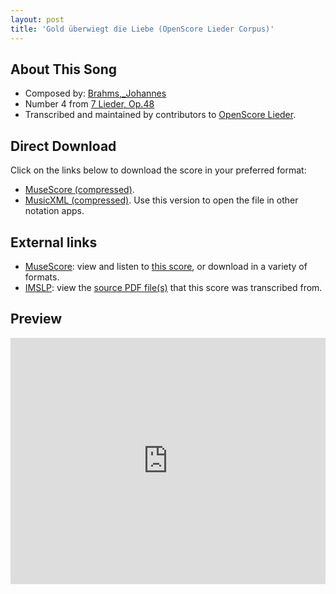```yaml
---
layout: post
title: 'Gold überwiegt die Liebe (OpenScore Lieder Corpus)'
---
```


## About This Song

- Composed by: [Brahms,_Johannes](https://fourscoreandmore.org/openscore/lieder/Brahms,_Johannes)
- Number 4 from [7 Lieder, Op.48](https://fourscoreandmore.org/openscore/lieder/Brahms,_Johannes/7_Lieder,_Op.48)
- Transcribed and maintained by contributors to [OpenScore Lieder].

[OpenScore Lieder]: https://musescore.com/openscore-lieder-corpus

## Direct Download

Click on the links below to download the score in your preferred format:
- [MuseScore (compressed)](https://github.com/openscore/lieder/blob/main/scores/Brahms,_Johannes/7_Lieder,_Op.48/4_Gold_überwiegt_die_Liebe/lc5705564.mscz?raw=true).
- [MusicXML (compressed)](https://github.com/openscore/lieder/blob/main/scores/Brahms,_Johannes/7_Lieder,_Op.48/4_Gold_überwiegt_die_Liebe/lc5705564.mxl?raw=true). Use this version to open the file in other notation apps.

## External links

- [MuseScore]: view and listen to [this score][MuseScore], or download in a variety of formats.
- [IMSLP]: view the [source PDF file(s)][IMSLP] that this score was transcribed from.

[MuseScore]: https://musescore.com/score/5705564
[IMSLP]: https://imslp.org/wiki/Special:ReverseLookup/81907

## Preview

<iframe width="100%" height="394" src="https://musescore.com/openscore-lieder-corpus/scores/5705564/embed" frameborder="0" allowfullscreen allow="autoplay; fullscreen"></iframe>
